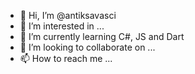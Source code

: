 - 👋 Hi, I’m @antiksavasci
- 👀 I’m interested in ...
- 🌱 I’m currently learning C#, JS and Dart
- 💞️ I’m looking to collaborate on ...
- 📫 How to reach me ...

<!---
antiksavasci/antiksavasci is a ✨ special ✨ repository because its `README.md` (this file) appears on your GitHub profile.
You can click the Preview link to take a look at your changes.
--->
